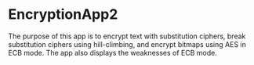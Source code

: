 # EncryptionApp2
The purpose of this app is to encrypt text with substitution ciphers, break substitution ciphers using hill-climbing, and encrypt bitmaps using AES in ECB mode.  The app also displays the weaknesses of ECB mode.
